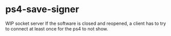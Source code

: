 # ps4-save-signer

WIP socket server
If the software is closed and reopened, a client has to try to connect at least once for the ps4 to not show.
